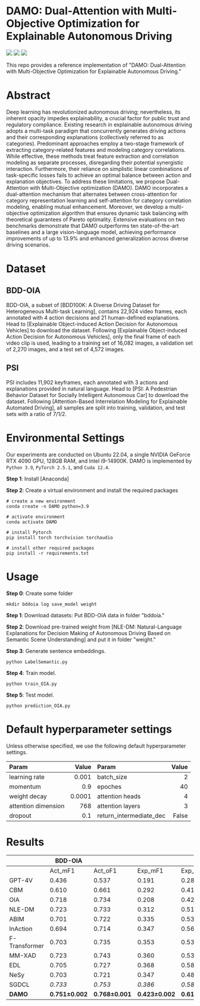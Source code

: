 # DAMO: Dual-Attention with Multi-Objective Optimization for Explainable Autonomous Driving

![](https://img.shields.io/badge/python-3.9-green)
![](https://img.shields.io/badge/torch-2.5.1-green)
![](https://img.shields.io/badge/cudatoolkit-12.4-green)

This repo provides a reference implementation of "DAMO: Dual-Attention with Multi-Objective Optimization for Explainable Autonomous Driving."

# Abstract
Deep learning has revolutionized autonomous driving; nevertheless, its inherent opacity impedes explainability, a crucial factor for public trust and regulatory compliance. Existing research in explainable autonomous driving adopts a multi-task paradigm that concurrently generates driving actions and their corresponding explanations (collectively referred to as categories). Predominant approaches employ a two-stage framework of extracting category-related features and modeling category correlations. While effective, these methods treat feature extraction and correlation modeling as separate processes, disregarding their potential synergistic interaction. Furthermore, their reliance on simplistic linear combinations of task-specific losses fails to achieve an optimal balance between action and explanation objectives. To address these limitations, we propose Dual-Attention with Multi-Objective optimization (DAMO). DAMO incorporates a dual-attention mechanism that alternates between cross-attention for category representation learning and self-attention for category correlation modeling, enabling mutual enhancement. Moreover, we develop a multi-objective optimization algorithm that ensures dynamic task balancing with theoretical guarantees of Pareto optimality. Extensive evaluations on two benchmarks demonstrate that DAMO outperforms ten state-of-the-art baselines and a large vision-language model, achieving performance improvements of up to 13.9% and enhanced generalization across diverse driving scenarios.

# Dataset
## BDD-OIA
BDD-OIA, a subset of [BDD100K: A Diverse Driving Dataset for Heterogeneous Multi-task Learning], contains 22,924 video frames, each annotated with 4 action decisions and 21 human-defined explanations. Head to [Explainable Object-induced Action Decision for Autonomous Vehicles] to download the dataset. Following [Explainable Object-induced Action Decision for Autonomous Vehicles], only the final frame of each video clip is used, leading to a training set of 16,082 images, a validation set of 2,270 images, and a test set of 4,572 images.
## PSI
PSI includes 11,902 keyframes, each annotated with 3 actions and explanations provided in natural language. Head to [PSI: A Pedestrian Behavior Dataset for Socially Intelligent Autonomous Car] to download the dataset. Following [Attention-Based Interrelation Modeling for Explainable Automated Driving], all samples are split into training, validation, and test sets with a ratio of 7/1/2.

# Environmental Settings
Our experiments are conducted on Ubuntu 22.04, a single NVIDIA GeForce RTX 4090 GPU, 128GB RAM, and Intel i9-14900K. DAMO is implemented by `Python 3.9`, `PyTorch 2.5.1`, and `Cuda 12.4`.

**Step 1**: Install [Anaconda]  

**Step 2**: Create a virtual environment and install the required packages
```shell
# create a new environment
conda create -n DAMO python=3.9

# activate environment
conda activate DAMO

# install Pytorch
pip install torch torchvision torchaudio

# install other required packages
pip install -r requirements.txt
```

# Usage
**Step 0**: Create some folder
```shell
mkdir bddoia log save_model weight
```

**Step 1**: Download datasets: Put BDD-OIA data in folder "bddoia."

**Step 2**: Download pre-trained weight from [NLE-DM: Natural-Language Explanations for Decision Making of Autonomous Driving Based on Semantic Scene Understanding] and put it in folder "weight."

**Step 3**: Generate sentence embeddings.
```shell
python LabelSemantic.py
```

**Step 4**: Train model.
```shell
python train_OIA.py
```

**Step 5**: Test model.
```shell
python prediction_OIA.py
```

# Default hyperparameter settings

Unless otherwise specified, we use the following default hyperparameter settings.

Param|Value|Param|Value
:---|---:|:---|---:
learning rate|0.001|batch_size|2
momentum|0.9|epoches|40
weight decay|0.0001|attention heads|4
attention dimension|768|attention layers|3
dropout|0.1|return_intermediate_dec|False

# Results
| | BDD-OIA | | | | PSI | | | |
|----------------|---------|---------|----------|----------|-----------|-----------|----------|----------|
| | Act_mF1 | Act_oF1 | Exp_mF1 | Exp_oF1 | Act_mAcc | Act_oAcc | Exp_mF1 | Exp_oF1 |
| GPT-4V | 0.436 | 0.537 | 0.191 | 0.284 | 0.577 | 0.618 | 0.127 | 0.143 |
| CBM | 0.610 | 0.661 | 0.292 | 0.412 | 0.626 | 0.651 | 0.127 | 0.192 |
| OIA | 0.718 | 0.734 | 0.208 | 0.422 | 0.593 | 0.643 | 0.110 | 0.189 |
| NLE-DM | 0.723 | 0.733 | 0.312 | 0.517 | 0.732 | 0.747 | 0.209 | 0.274 |
| ABIM | 0.701 | 0.722 | 0.335 | 0.537 | 0.699 | 0.712 | 0.191 | 0.278 |
| InAction | 0.694 | 0.714 | 0.347 | 0.565 | 0.722 | 0.734 | 0.223 | 0.285 |
| F-Transformer | 0.703 | 0.735 | 0.353 | 0.538 | 0.736 | 0.743 | 0.268 | 0.303 |
| MM-XAD | 0.723 | 0.743 | 0.360 | 0.535 | 0.741 | 0.747 | 0.270 | 0.325 |
| EDL | 0.705 | 0.727 | 0.368 | 0.581 | 0.712 | 0.726 | 0.253 | 0.274 |
| NeSy | 0.703 | 0.721 | 0.347 | 0.481 | 0.716 | 0.730 | 0.281 | 0.334 |
| SGDCL | _0.733_ | _0.753_ | _0.386_ | _0.582_ | _0.764_ | _0.770_ | _0.309_ | _0.347_ |
| **DAMO** | **0.751±0.002** | **0.768±0.001** | **0.423±0.002** | **0.614±0.002** | **0.779±0.001** | **0.788±0.001** | **0.352±0.002** | **0.393±0.003** |